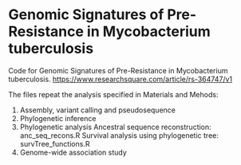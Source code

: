 # Genomic Signatures of Pre-Resistance in Mycobacterium tuberculosis

Code for Genomic Signatures of Pre-Resistance in Mycobacterium tuberculosis.
https://www.researchsquare.com/article/rs-364747/v1

The files repeat the analysis specified in Materials and Mehods:
1) Assembly, variant calling and pseudosequence
2) Phylogenetic inference
3) Phylogenetic analysis
    Ancestral sequence reconstruction: anc_seq_recons.R
    Survival analysis using phylogenetic tree: survTree_functions.R
5) Genome-wide association study



